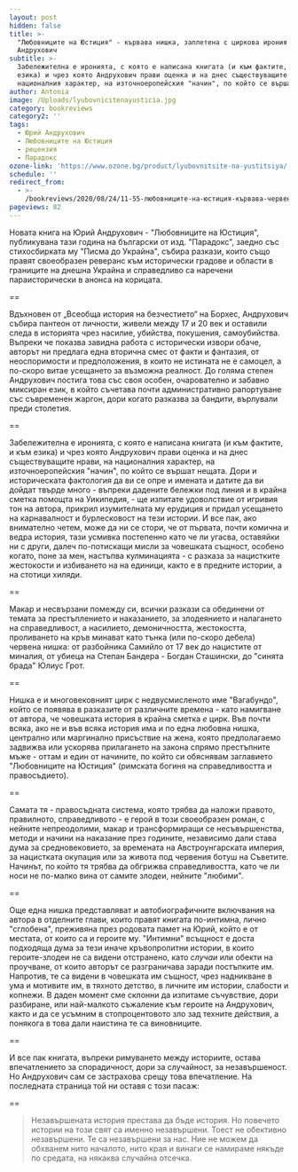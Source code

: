 ```yaml
---
layout: post
hidden: false
title: >-
  "Любовниците на Юстиция" - кървава нишка, заплетена с циркова ирония от
  Андрухович
subtitle: >-
  Забележителна е иронията, с която е написана книгата (и към фактите, и към
  езика) и чрез която Андрухович прави оценка и на днес съществуващите нрави, на
  националния характер, на източноеропейския "начин", по който се вършат нещата
author: Antonia
image: /Uploads/lyubovnicitenayusticia.jpg
category: bookreviews
category2: ''
tags:
  - Юрий Андрухович
  - Любовниците на Юстиция
  - рецензия
  - Парадокс
ozone-link: 'https://www.ozone.bg/product/lyubovnitsite-na-yustitsiya/'
schedule: ''
redirect_from:
  - >-
    /bookreviews/2020/08/24/11-55-любовниците-на-юстиция-кървава-червена-нишка-заплетена-с-карнавална-ирония-от-андрухович
pageviews: 82
---
```

Новата книга на Юрий Андрухович - "Любовниците на Юстиция", публикувана тази година на български от изд. "Парадокс", заедно със стихосбирката му "Писма до Украйна", събира разкази, които също правят своеобразен реверанс към исторически градове и области в границите на днешна Украйна и справедливо са наречени параисторически в анонса на корицата. 

\==

Вдъхновен от „Всеобща история на безчестието“ на Борхес, Андрухович събира пантеон от личности, живели между 17 и 20 век и оставили следа в историята чрез насилие, убийства, покушения, самоубийства. Въпреки че показва завидна работа с исторически извори обаче, авторът ни предлага една вторична смес от факти и фантазия, от неоспоримости и предположения, в които не истината не е самоцел, а по-скоро витае усещането за възможна реалност. До голяма степен Андрухович постига това със своя особен, очарователно и забавно миксиран език, в който съчетава почти административно рапортуване със съвременен жаргон, дори когато разказва за бандити, върлували преди столетия. 

\==

Забележителна е иронията, с която е написана книгата (и към фактите, и към езика) и чрез която Андрухович прави оценка и на днес съществуващите нрави, на националния характер, на източноеропейския "начин", по който се вършат нещата. Дори и историческата фактология да ви се опре и имената и датите да ви дойдат твърде много - въпреки дадените бележки под линия и в крайна сметка помощта на Уикипедия, - ще изпитате удоволствие от игривия тон на автора, прикрил изумителната му ерудиция и придал усещането на карнавалност и бурлесковост на тези истории. И все пак, ако внимателно четем, може да ни се стори, че от първата, почти комична и ведра история, тази усмивка постепенно като че ли угасва, оставяйки ни с други, далеч по-потискащи мисли за човешката същност, особено когато, поне за мен, настъпва кулминацията - с разказа за нацистките жестокости и избиването на на единици, както е в предните истории, а на стотици хиляди. 

\==

Макар и несвързани помежду си, всички разкази са обединени от темата за престъплението и наказанието, за злодеянието и налагането на справедливост, а насилието, демоничността, жестокостта, проливането на кръв минават като тънка (или по-скоро дебела) червена нишка: от разбойника Самийло от 17 век до нацистите от миналия, от убиеца на Степан Бандера - Богдан Сташински, до "синята брада" Юлиус Грот.  

\==

Нишка е и многовековният цирк с недвусмисленото име "Вагабундо", който се появява в разказите от различните времена - като намигване от автора, че човешката история в крайна сметка *е* цирк. Във почти всяка, ако не и във всяка история има и по една любовна нишка, централно или маргинално присъствие на жена, която предполагаемо задвижва или ускорява прилагането на закона спрямо престъпните мъже - оттам и един от начините, по който си обяснявам заглавието "Любовниците на Юстиция" (римската богиня на справедливостта и правосъдието).

\==

Самата тя - правосъдната система, която трябва да наложи правото, правилното, справедливото - е герой в този своеобразен роман, с нейните непреодолими, макар и трансформиращи се несъвършенства, методи и начини на наказание през годините, независимо дали става дума за средновековието, за времената на Австроунгарската империя, за нацистката окупация или за живота под червения ботуш на Съветите. Начинът, по който тя трябва да обгрижва справедливостта, като че ли носи не по-малко вина от самите злодеи, нейните "любими". 

\==

Още една нишка представляват и автобиографичните включвания на автора в отделните глави, които правят книгата по-интимна, лично "сглобена", преживяна през родовата памет на Юрий, който е от местата, от които са и героите му. "Интимни" всъщност е доста подходяща дума за тези иначе кръвопролитни истории, в които героите-злодеи не са видени отстранено, като *случаи* или обекти на проучване, от които авторът се разграничава заради постъпките им. Напротив, те са видени в човешката им същност, чрез надникване в ума и мотивите им, в тяхното детство, в личните им истории, слабости и копнежи. В даден момент сме склонни да изпитаме съчувствие, дори разбиране, или най-малкото съжаление към героите на Андрухович, както и да се усъмним в стопроцентовото зло зад техните действия,  а понякога в това дали наистина те са виновниците. 

\==

И все пак книгата, въпреки римуването между историите, остава впечатлението за спорадичност, дори за случайност, за незавършеност. Но Андрухович сам се застрахова срещу това впечатление. На последната страница той ни оставя с този пасаж:

\==

> Незавършената история престава да бъде история. Но повечето истории на този свят са именно незавършени. Тоест не обективно незавършени. Те са незавършени за нас. Ние не можем да обхванем нито началото, нито края и винаги се намираме някъде по средата, на някаква случайна отсечка.